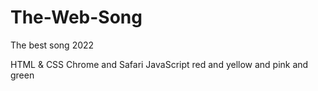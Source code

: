 # The-Web-Song
The best song 2022

HTML & CSS
Chrome and Safari
JavaScript 
red and yellow and pink and green
